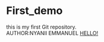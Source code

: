 # First_demo
this is my first Git repository.
<br>
AUTHOR:NYANII EMMANUEL
<u>HELLO!</U>
<br>
<nigga>

